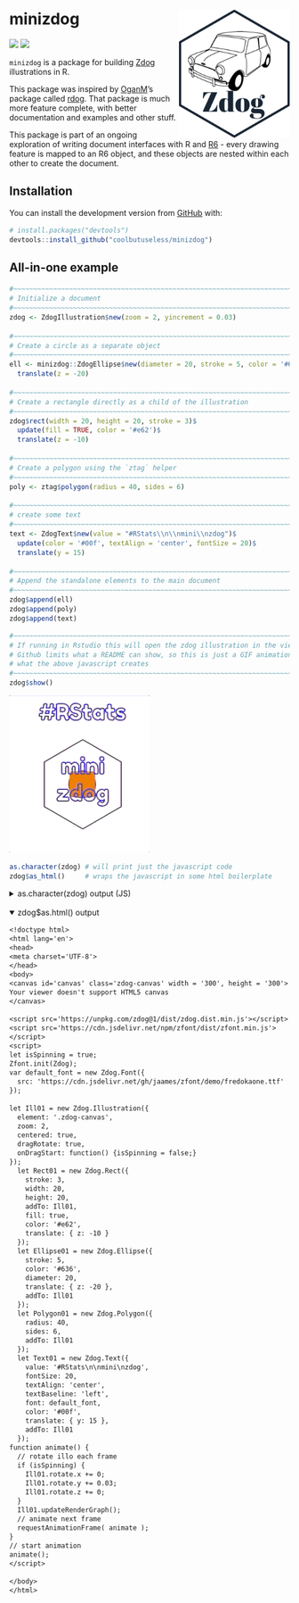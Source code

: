 
<!-- README.md is generated from README.Rmd. Please edit that file -->

# minizdog <img src="man/figures/logo.png" align="right" height=230/>

<!-- badges: start -->

![](http://img.shields.io/badge/cool-useless-green.svg)
![](http://img.shields.io/badge/mini-verse-blue.svg)
<!-- badges: end -->

`minizdog` is a package for building [Zdog](https://zzz.dog)
illustrations in R.

This package was inspired by [OganM](https://twitter.com/OganM)’s
package called [rdog](https://github.com/oganm/rdog). That package is
much more feature complete, with better documentation and examples and
other stuff.

This package is part of an ongoing exploration of writing document
interfaces with R and [R6](https://cran.r-project.org/package=R6) -
every drawing feature is mapped to an R6 object, and these objects are
nested within each other to create the document.

## Installation

You can install the development version from
[GitHub](https://github.com/coolbutuseless/minizdog) with:

``` r
# install.packages("devtools")
devtools::install_github("coolbutuseless/minizdog")
```

## All-in-one example

``` r
#~~~~~~~~~~~~~~~~~~~~~~~~~~~~~~~~~~~~~~~~~~~~~~~~~~~~~~~~~~~~~~~~~~~~~~~~~~~~~
# Initialize a document
#~~~~~~~~~~~~~~~~~~~~~~~~~~~~~~~~~~~~~~~~~~~~~~~~~~~~~~~~~~~~~~~~~~~~~~~~~~~~~
zdog <- ZdogIllustration$new(zoom = 2, yincrement = 0.03)

#~~~~~~~~~~~~~~~~~~~~~~~~~~~~~~~~~~~~~~~~~~~~~~~~~~~~~~~~~~~~~~~~~~~~~~~~~~~~~
# Create a circle as a separate object
#~~~~~~~~~~~~~~~~~~~~~~~~~~~~~~~~~~~~~~~~~~~~~~~~~~~~~~~~~~~~~~~~~~~~~~~~~~~~~
ell <- minizdog::ZdogEllipse$new(diameter = 20, stroke = 5, color = '#636')$
  translate(z = -20)

#~~~~~~~~~~~~~~~~~~~~~~~~~~~~~~~~~~~~~~~~~~~~~~~~~~~~~~~~~~~~~~~~~~~~~~~~~~~~~
# Create a rectangle directly as a child of the illustration
#~~~~~~~~~~~~~~~~~~~~~~~~~~~~~~~~~~~~~~~~~~~~~~~~~~~~~~~~~~~~~~~~~~~~~~~~~~~~~
zdog$rect(width = 20, height = 20, stroke = 3)$
  update(fill = TRUE, color = '#e62')$
  translate(z = -10)

#~~~~~~~~~~~~~~~~~~~~~~~~~~~~~~~~~~~~~~~~~~~~~~~~~~~~~~~~~~~~~~~~~~~~~~~~~~~~~
# Create a polygon using the `ztag` helper
#~~~~~~~~~~~~~~~~~~~~~~~~~~~~~~~~~~~~~~~~~~~~~~~~~~~~~~~~~~~~~~~~~~~~~~~~~~~~~
poly <- ztag$polygon(radius = 40, sides = 6)

#~~~~~~~~~~~~~~~~~~~~~~~~~~~~~~~~~~~~~~~~~~~~~~~~~~~~~~~~~~~~~~~~~~~~~~~~~~~~~
# create some text
#~~~~~~~~~~~~~~~~~~~~~~~~~~~~~~~~~~~~~~~~~~~~~~~~~~~~~~~~~~~~~~~~~~~~~~~~~~~~~
text <- ZdogText$new(value = "#RStats\\n\\nmini\\nzdog")$
  update(color = '#00f', textAlign = 'center', fontSize = 20)$
  translate(y = 15)

#~~~~~~~~~~~~~~~~~~~~~~~~~~~~~~~~~~~~~~~~~~~~~~~~~~~~~~~~~~~~~~~~~~~~~~~~~~~~~
# Append the standalone elements to the main document
#~~~~~~~~~~~~~~~~~~~~~~~~~~~~~~~~~~~~~~~~~~~~~~~~~~~~~~~~~~~~~~~~~~~~~~~~~~~~~
zdog$append(ell)
zdog$append(poly)
zdog$append(text)
```

``` r
#~~~~~~~~~~~~~~~~~~~~~~~~~~~~~~~~~~~~~~~~~~~~~~~~~~~~~~~~~~~~~~~~~~~~~~~~~~~~~
# If running in Rstudio this will open the zdog illustration in the viewer pane.
# Github limits what a README can show, so this is just a GIF animation of
# what the above javascript creates
#~~~~~~~~~~~~~~~~~~~~~~~~~~~~~~~~~~~~~~~~~~~~~~~~~~~~~~~~~~~~~~~~~~~~~~~~~~~~~
zdog$show()
```

<img src = "man/figures/badlogo-o.gif">

``` r
as.character(zdog) # will print just the javascript code
zdog$as_html()     # wraps the javascript in some html boilerplate
```

<details close>

<summary> <span title="as.character(zdog) output (JS)">
as.character(zdog) output (JS)</span> </summary>

    let isSpinning = true;
    Zfont.init(Zdog);
    var default_font = new Zdog.Font({
      src: 'https://cdn.jsdelivr.net/gh/jaames/zfont/demo/fredokaone.ttf'
    });
          
    let Ill01 = new Zdog.Illustration({
      element: '.zdog-canvas',
      zoom: 2,
      centered: true,
      dragRotate: true,
      onDragStart: function() {isSpinning = false;}
    });
      let Rect01 = new Zdog.Rect({
        stroke: 3,
        width: 20,
        height: 20,
        addTo: Ill01,
        fill: true,
        color: '#e62',
        translate: { z: -10 }
      });
      let Ellipse01 = new Zdog.Ellipse({
        stroke: 5,
        color: '#636',
        diameter: 20,
        translate: { z: -20 },
        addTo: Ill01
      });
      let Polygon01 = new Zdog.Polygon({
        radius: 40,
        sides: 6,
        addTo: Ill01
      });
      let Text01 = new Zdog.Text({
        value: '#RStats\n\nmini\nzdog',
        fontSize: 20,
        textAlign: 'center',
        textBaseline: 'left',
        font: default_font,
        color: '#00f',
        translate: { y: 15 },
        addTo: Ill01
      });
    function animate() {
      // rotate illo each frame
      if (isSpinning) {
        Ill01.rotate.x += 0;
        Ill01.rotate.y += 0.03;
        Ill01.rotate.z += 0;
      }
      Ill01.updateRenderGraph();
      // animate next frame
      requestAnimationFrame( animate );
    }
    // start animation
    animate();

</details>

<br />

<details open>

<summary> <span title="zdog$as_html() output"> zdog$as.html() output
</span> </summary>

    <!doctype html>
    <html lang='en'>
    <head>
    <meta charset='UTF-8'>
    </head>
    <body>
    <canvas id='canvas' class='zdog-canvas' width = '300', height = '300'>
    Your viewer doesn't support HTML5 canvas
    </canvas>
    
    <script src='https://unpkg.com/zdog@1/dist/zdog.dist.min.js'></script>
    <script src='https://cdn.jsdelivr.net/npm/zfont/dist/zfont.min.js'></script>
    <script>
    let isSpinning = true;
    Zfont.init(Zdog);
    var default_font = new Zdog.Font({
      src: 'https://cdn.jsdelivr.net/gh/jaames/zfont/demo/fredokaone.ttf'
    });
          
    let Ill01 = new Zdog.Illustration({
      element: '.zdog-canvas',
      zoom: 2,
      centered: true,
      dragRotate: true,
      onDragStart: function() {isSpinning = false;}
    });
      let Rect01 = new Zdog.Rect({
        stroke: 3,
        width: 20,
        height: 20,
        addTo: Ill01,
        fill: true,
        color: '#e62',
        translate: { z: -10 }
      });
      let Ellipse01 = new Zdog.Ellipse({
        stroke: 5,
        color: '#636',
        diameter: 20,
        translate: { z: -20 },
        addTo: Ill01
      });
      let Polygon01 = new Zdog.Polygon({
        radius: 40,
        sides: 6,
        addTo: Ill01
      });
      let Text01 = new Zdog.Text({
        value: '#RStats\n\nmini\nzdog',
        fontSize: 20,
        textAlign: 'center',
        textBaseline: 'left',
        font: default_font,
        color: '#00f',
        translate: { y: 15 },
        addTo: Ill01
      });
    function animate() {
      // rotate illo each frame
      if (isSpinning) {
        Ill01.rotate.x += 0;
        Ill01.rotate.y += 0.03;
        Ill01.rotate.z += 0;
      }
      Ill01.updateRenderGraph();
      // animate next frame
      requestAnimationFrame( animate );
    }
    // start animation
    animate();
    </script>
    
    </body>
    </html>

</details>

<br />
